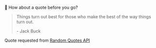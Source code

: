 📣 How about a quote before you go?

> Things turn out best for those who make the best of the way things turn out.
>
> <p>- Jack Buck</p>

Quote requested from [Random Quotes API](https://github.com/lukePeavey/quotable)

